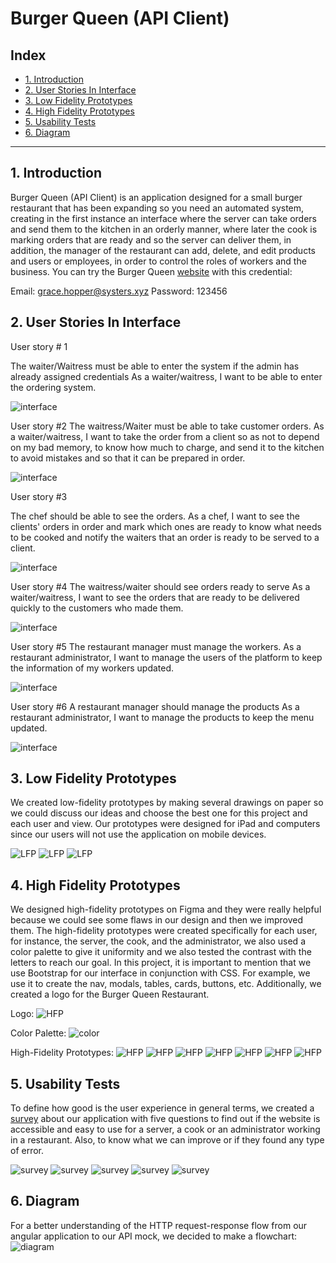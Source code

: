 # Burger Queen (API Client)


## Index

* [1. Introduction](#1-introduction) 
* [2. User Stories In Interface](#2-user-stories-in-interface) 
* [3. Low Fidelity Prototypes](#3-low-fidelity-prototypes) 
* [4. High Fidelity Prototypes](#4-high-fidelity-prototypes) 
* [5. Usability Tests](#5-usability-tests)
* [6. Diagram](#6-diagram)


***
## 1. Introduction

Burger Queen (API Client) is an application designed for a small burger restaurant that has been expanding so you need an automated system,  creating in the first instance an interface where the server can take orders and send them to the kitchen in an orderly manner, where later the cook is marking orders that are ready and so the server can deliver them, in addition, the manager of the restaurant can add, delete, and edit products and users or employees, in order to control the roles of workers and the business.
You can try the Burger Queen [website](https://burgerqueenrestfam.vercel.app/login) with this credential:

Email:  grace.hopper@systers.xyz
Password:  123456


## 2. User Stories In Interface


User story # 1

The waiter/Waitress must be able to enter the system if the admin has already assigned credentials
As a waiter/waitress, I want to be able to enter the ordering system.

![interface](./src/assets/primero.gif)


User story #2
The waitress/Waiter must be able to take customer orders.
As a waiter/waitress, I want to take the order from a client so as not to depend on my bad memory, to know how much to charge, and send it to the kitchen to avoid mistakes and so that it can be prepared in order.

![interface](./src/assets/segundo.gif)

User story #3 

The chef should be able to see the orders.
As a chef, I want to see the clients' orders in order and mark which ones are ready to know what needs to be cooked and notify the waiters that an order is ready to be served to a client.

![interface](./src/assets/tercero.gif)


User story #4
The waitress/waiter should see orders ready to serve
As a waiter/waitress, I want to see the orders that are ready to be delivered quickly to the customers who made them.

![interface](./src/assets/cuarto.gif)


User story #5
The restaurant manager must manage the workers.
As a restaurant administrator, I want to manage the users of the platform to keep the information of my workers updated.

![interface](./src/assets/cinco.gif)


User story #6
A restaurant manager should manage the products
As a restaurant administrator, I want to manage the products to keep the menu updated.

![interface](./src/assets/seis.gif)


## 3. Low Fidelity Prototypes

We created low-fidelity prototypes by making several drawings on paper so we could discuss our ideas and choose the best one for this project and each user and view. Our prototypes were designed for iPad and computers since our users will not use the application on mobile devices. 

![LFP](./src/assets/PB1.jpeg)
![LFP](./src/assets/PB2.jpeg)
![LFP](./src/assets/PB3.jpeg)




## 4. High Fidelity Prototypes

We designed high-fidelity prototypes on Figma and they were really helpful because we could see some flaws in our design and then we improved them. The high-fidelity prototypes were created specifically for each user, for instance, the server, the cook, and the administrator, we also used a color palette to give it uniformity and we also tested the contrast with the letters to reach our goal. In this project, it is important to mention that we use Bootstrap for our interface in conjunction with CSS. For example, we use it to create the nav, modals, tables, cards, buttons, etc. Additionally, we created a logo for the Burger Queen Restaurant. 


Logo:
![HFP](./src/assets/logoBQ.png)

Color Palette:
![color](./src/assets/color.png)

High-Fidelity Prototypes:
![HFP](./src/assets/US1.png)
![HFP](./src/assets/US2.png)
![HFP](./src/assets/US3.png)
![HFP](./src/assets/US4.png)
![HFP](./src/assets/US5.png)
![HFP](./src/assets/US6.png)
![HFP](./src/assets/US7.png)





## 5. Usability Tests
To define how good is the user experience in general terms, we created a [survey](https://forms.gle/Zx5xVSLCsb6WqFf69) about our application with five questions to find out if the website is accessible and easy to use for a server, a cook or an administrator working in a restaurant. Also, to know what we can improve or if they found any type of error. 


![survey](./src/assets/q1.png)
![survey](./src/assets/q2.png)
![survey](./src/assets/q3.png)
![survey](./src/assets/q4.png)
![survey](./src/assets/q5.png)





## 6. Diagram

For a better understanding of the HTTP request-response flow from our angular application to our API mock, we decided to make a flowchart:
![diagram](./src/assets/diagram.png)



